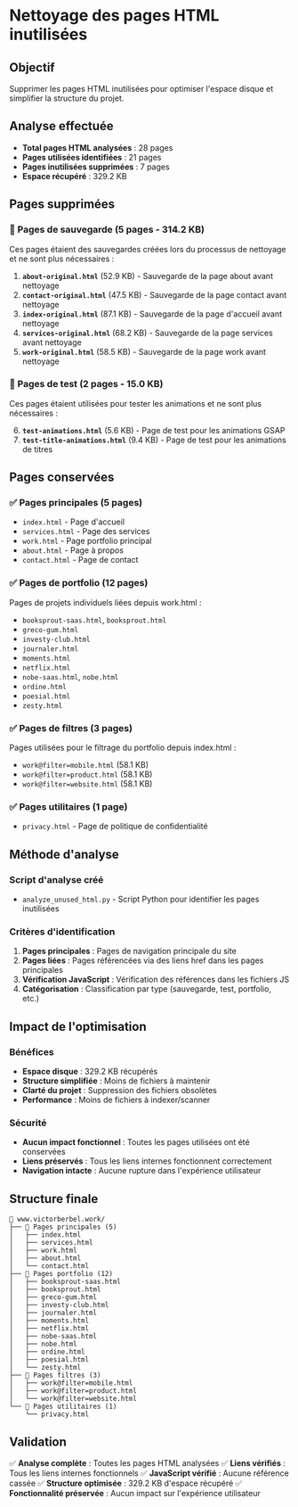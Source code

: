 # Nettoyage des pages HTML inutilisées

## Objectif
Supprimer les pages HTML inutilisées pour optimiser l'espace disque et simplifier la structure du projet.

## Analyse effectuée
- **Total pages HTML analysées** : 28 pages
- **Pages utilisées identifiées** : 21 pages
- **Pages inutilisées supprimées** : 7 pages
- **Espace récupéré** : 329.2 KB

## Pages supprimées

### 💾 Pages de sauvegarde (5 pages - 314.2 KB)
Ces pages étaient des sauvegardes créées lors du processus de nettoyage et ne sont plus nécessaires :

1. **`about-original.html`** (52.9 KB) - Sauvegarde de la page about avant nettoyage
2. **`contact-original.html`** (47.5 KB) - Sauvegarde de la page contact avant nettoyage
3. **`index-original.html`** (87.1 KB) - Sauvegarde de la page d'accueil avant nettoyage
4. **`services-original.html`** (68.2 KB) - Sauvegarde de la page services avant nettoyage
5. **`work-original.html`** (58.5 KB) - Sauvegarde de la page work avant nettoyage

### 🧪 Pages de test (2 pages - 15.0 KB)
Ces pages étaient utilisées pour tester les animations et ne sont plus nécessaires :

6. **`test-animations.html`** (5.6 KB) - Page de test pour les animations GSAP
7. **`test-title-animations.html`** (9.4 KB) - Page de test pour les animations de titres

## Pages conservées

### ✅ Pages principales (5 pages)
- `index.html` - Page d'accueil
- `services.html` - Page des services
- `work.html` - Page portfolio principal
- `about.html` - Page à propos
- `contact.html` - Page de contact

### ✅ Pages de portfolio (12 pages)
Pages de projets individuels liées depuis work.html :
- `booksprout-saas.html`, `booksprout.html`
- `greco-gum.html`
- `investy-club.html`
- `journaler.html`
- `moments.html`
- `netflix.html`
- `nobe-saas.html`, `nobe.html`
- `ordine.html`
- `poesial.html`
- `zesty.html`

### ✅ Pages de filtres (3 pages)
Pages utilisées pour le filtrage du portfolio depuis index.html :
- `work@filter=mobile.html` (58.1 KB)
- `work@filter=product.html` (58.1 KB)
- `work@filter=website.html` (58.1 KB)

### ✅ Pages utilitaires (1 page)
- `privacy.html` - Page de politique de confidentialité

## Méthode d'analyse

### Script d'analyse créé
- `analyze_unused_html.py` - Script Python pour identifier les pages inutilisées

### Critères d'identification
1. **Pages principales** : Pages de navigation principale du site
2. **Pages liées** : Pages référencées via des liens href dans les pages principales
3. **Vérification JavaScript** : Vérification des références dans les fichiers JS
4. **Catégorisation** : Classification par type (sauvegarde, test, portfolio, etc.)

## Impact de l'optimisation

### Bénéfices
- **Espace disque** : 329.2 KB récupérés
- **Structure simplifiée** : Moins de fichiers à maintenir
- **Clarté du projet** : Suppression des fichiers obsolètes
- **Performance** : Moins de fichiers à indexer/scanner

### Sécurité
- **Aucun impact fonctionnel** : Toutes les pages utilisées ont été conservées
- **Liens préservés** : Tous les liens internes fonctionnent correctement
- **Navigation intacte** : Aucune rupture dans l'expérience utilisateur

## Structure finale
```
📁 www.victorberbel.work/
├── 📄 Pages principales (5)
│   ├── index.html
│   ├── services.html
│   ├── work.html
│   ├── about.html
│   └── contact.html
├── 📄 Pages portfolio (12)
│   ├── booksprout-saas.html
│   ├── booksprout.html
│   ├── greco-gum.html
│   ├── investy-club.html
│   ├── journaler.html
│   ├── moments.html
│   ├── netflix.html
│   ├── nobe-saas.html
│   ├── nobe.html
│   ├── ordine.html
│   ├── poesial.html
│   └── zesty.html
├── 📄 Pages filtres (3)
│   ├── work@filter=mobile.html
│   ├── work@filter=product.html
│   └── work@filter=website.html
└── 📄 Pages utilitaires (1)
    └── privacy.html
```

## Validation
✅ **Analyse complète** : Toutes les pages HTML analysées
✅ **Liens vérifiés** : Tous les liens internes fonctionnels
✅ **JavaScript vérifié** : Aucune référence cassée
✅ **Structure optimisée** : 329.2 KB d'espace récupéré
✅ **Fonctionnalité préservée** : Aucun impact sur l'expérience utilisateur